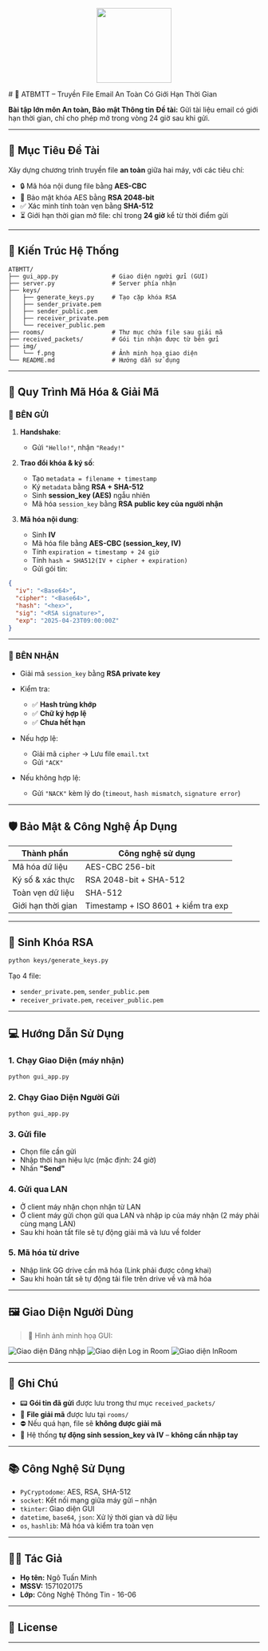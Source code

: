 <p align="center">
  <img src="img/logoDaiNam.png" width="150"/>
</p>
# 📁 ATBMTT – Truyền File Email An Toàn Có Giới Hạn Thời Gian

**Bài tập lớn môn An toàn, Bảo mật Thông tin**
**Đề tài:** Gửi tài liệu email có giới hạn thời gian, chỉ cho phép mở trong vòng 24 giờ sau khi gửi.

---

## 🚀 Mục Tiêu Đề Tài

Xây dựng chương trình truyền file **an toàn** giữa hai máy, với các tiêu chí:

* 🔒 Mã hóa nội dung file bằng **AES-CBC**
* 🔐 Bảo mật khóa AES bằng **RSA 2048-bit**
* ✅ Xác minh tính toàn vẹn bằng **SHA-512**
* ⏳ Giới hạn thời gian mở file: chỉ trong **24 giờ** kể từ thời điểm gửi

---

## 🤩 Kiến Trúc Hệ Thống

```
ATBMTT/
├── gui_app.py               # Giao diện người gửi (GUI)
├── server.py                # Server phía nhận
├── keys/
│   ├── generate_keys.py     # Tạo cặp khóa RSA
│   ├── sender_private.pem
│   ├── sender_public.pem
│   ├── receiver_private.pem
│   └── receiver_public.pem
├── rooms/                   # Thư mục chứa file sau giải mã
├── received_packets/        # Gói tin nhận được từ bên gửi
├── img/
│   └── f.png                # Ảnh minh họạ giao diện
└── README.md                # Hướng dẫn sử dụng
```

---

## 🔐 Quy Trình Mã Hóa & Giải Mã

### 📨 BÊN GỬI

1. **Handshake**:

   * Gửi `"Hello!"`, nhận `"Ready!"`

2. **Trao đổi khóa & ký số**:

   * Tạo `metadata = filename + timestamp`
   * Ký `metadata` bằng **RSA + SHA-512**
   * Sinh **session\_key (AES)** ngẫu nhiên
   * Mã hóa `session_key` bằng **RSA public key của người nhận**

3. **Mã hóa nội dung**:

   * Sinh **IV**
   * Mã hóa file bằng **AES-CBC (session\_key, IV)**
   * Tính `expiration = timestamp + 24 giờ`
   * Tính `hash = SHA512(IV + cipher + expiration)`
   * Gửi gói tin:

```json
{
  "iv": "<Base64>",
  "cipher": "<Base64>",
  "hash": "<hex>",
  "sig": "<RSA signature>",
  "exp": "2025-04-23T09:00:00Z"
}
```

---

### 📅 BÊN NHẬN

* Giải mã `session_key` bằng **RSA private key**
* Kiểm tra:

  * ✅ **Hash trùng khớp**
  * ✅ **Chữ ký hợp lệ**
  * ✅ **Chưa hết hạn**
* Nếu hợp lệ:

  * Giải mã `cipher` → Lưu file `email.txt`
  * Gửi `"ACK"`
* Nếu không hợp lệ:

  * Gửi `"NACK"` kèm lý do (`timeout`, `hash mismatch`, `signature error`)

---

## 🛡️ Bảo Mật & Công Nghệ Áp Dụng

| Thành phần         | Công nghệ sử dụng                   |
| ------------------ | ----------------------------------- |
| Mã hóa dữ liệu     | AES-CBC 256-bit                     |
| Ký số & xác thực   | RSA 2048-bit + SHA-512              |
| Toàn vẹn dữ liệu   | SHA-512                             |
| Giới hạn thời gian | Timestamp + ISO 8601 + kiểm tra exp |

---

## 🥪 Sinh Khóa RSA

```bash
python keys/generate_keys.py
```

Tạo 4 file:

* `sender_private.pem`, `sender_public.pem`
* `receiver_private.pem`, `receiver_public.pem`

---

## 💻 Hướng Dẫn Sử Dụng

### 1. Chạy Giao Diện (máy nhận)

```bash
python gui_app.py
```

### 2. Chạy Giao Diện Người Gửi

```bash
python gui_app.py
```

### 3. Gửi file

* Chọn file cần gửi
* Nhập thời hạn hiệu lực (mặc định: 24 giờ)
* Nhấn **"Send"**

### 4. Gửi qua LAN

* Ở client máy nhận chọn nhận từ LAN
* Ở client máy gửi chọn gửi qua LAN và nhập ip của máy nhận (2 máy phải cùng mạng LAN)
* Sau khi hoàn tất file sẽ tự động giải mã và lưu về folder

### 5. Mã hóa từ drive

* Nhập link GG drive cần mã hóa (Link phải được công khai)
* Sau khi hoàn tất sẽ tự động tải file trên drive về và mã hóa 

---

## 🖼️ Giao Diện Người Dùng

> 📌 Hình ảnh minh họạ GUI:

![Giao diện Đăng nhập](img/gui.jpg)
![Giao diện Log in Room](img/guii.jpg)
![Giao diện InRoom](img/guiii.jpg)

---

## 📝 Ghi Chú

* 📟 **Gói tin đã gửi** được lưu trong thư mục `received_packets/`
* 📅 **File giải mã** được lưu tại `rooms/`
* ⛔ Nếu quá hạn, file sẽ **không được giải mã**
* 🔐 Hệ thống **tự động sinh session\_key và IV** – **không cần nhập tay**

---

## 📚 Công Nghệ Sử Dụng

* `PyCryptodome`: AES, RSA, SHA-512
* `socket`: Kết nối mạng giữa máy gửi – nhận
* `tkinter`: Giao diện GUI
* `datetime`, `base64`, `json`: Xử lý thời gian và dữ liệu
* `os`, `hashlib`: Mã hóa và kiểm tra toàn vẹn

---

## 🧑‍💻 Tác Giả

* **Họ tên:** Ngô Tuấn Minh
* **MSSV:** 1571020175
* **Lớp:** Công Nghệ Thông Tin - 16-06

---

## 📌 License



---
